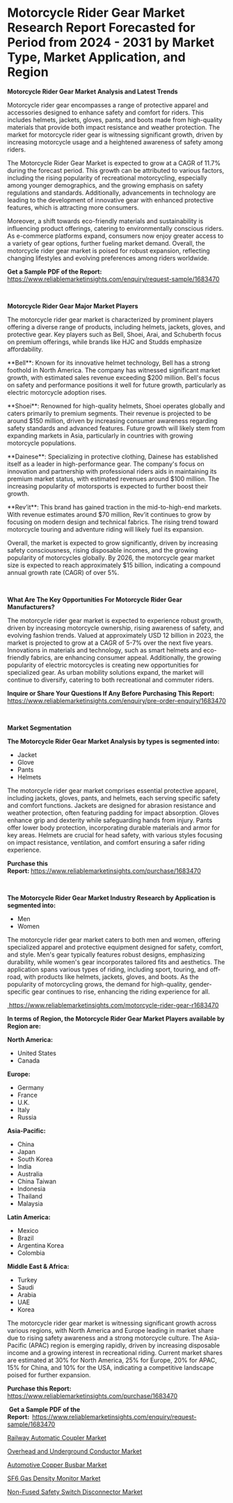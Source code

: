 <p><h1>Motorcycle Rider Gear Market Research Report Forecasted for Period from 2024 -  2031 by Market Type, Market Application, and Region</h1></p><p><strong>Motorcycle Rider Gear Market Analysis and Latest Trends</strong></p>
<p><p>Motorcycle rider gear encompasses a range of protective apparel and accessories designed to enhance safety and comfort for riders. This includes helmets, jackets, gloves, pants, and boots made from high-quality materials that provide both impact resistance and weather protection. The market for motorcycle rider gear is witnessing significant growth, driven by increasing motorcycle usage and a heightened awareness of safety among riders.</p><p>The Motorcycle Rider Gear Market is expected to grow at a CAGR of 11.7% during the forecast period. This growth can be attributed to various factors, including the rising popularity of recreational motorcycling, especially among younger demographics, and the growing emphasis on safety regulations and standards. Additionally, advancements in technology are leading to the development of innovative gear with enhanced protective features, which is attracting more consumers.</p><p>Moreover, a shift towards eco-friendly materials and sustainability is influencing product offerings, catering to environmentally conscious riders. As e-commerce platforms expand, consumers now enjoy greater access to a variety of gear options, further fueling market demand. Overall, the motorcycle rider gear market is poised for robust expansion, reflecting changing lifestyles and evolving preferences among riders worldwide.</p></p>
<p><strong>Get a Sample PDF of the Report:&nbsp;</strong> <a href="https://www.reliablemarketinsights.com/enquiry/request-sample/1683470?utm_campaign=1570&utm_medium=2&utm_source=Github&utm_content=ia&utm_term=15102024&utm_id=motorcycle-rider-gear">https://www.reliablemarketinsights.com/enquiry/request-sample/1683470</a></p>
<p>&nbsp;</p>
<p><strong>Motorcycle Rider Gear Major Market Players</strong></p>
<p><p>The motorcycle rider gear market is characterized by prominent players offering a diverse range of products, including helmets, jackets, gloves, and protective gear. Key players such as Bell, Shoei, Arai, and Schuberth focus on premium offerings, while brands like HJC and Studds emphasize affordability.</p><p>**Bell**: Known for its innovative helmet technology, Bell has a strong foothold in North America. The company has witnessed significant market growth, with estimated sales revenue exceeding $200 million. Bell's focus on safety and performance positions it well for future growth, particularly as electric motorcycle adoption rises.</p><p>**Shoei**: Renowned for high-quality helmets, Shoei operates globally and caters primarily to premium segments. Their revenue is projected to be around $150 million, driven by increasing consumer awareness regarding safety standards and advanced features. Future growth will likely stem from expanding markets in Asia, particularly in countries with growing motorcycle populations.</p><p>**Dainese**: Specializing in protective clothing, Dainese has established itself as a leader in high-performance gear. The company's focus on innovation and partnership with professional riders aids in maintaining its premium market status, with estimated revenues around $100 million. The increasing popularity of motorsports is expected to further boost their growth.</p><p>**Rev’it**: This brand has gained traction in the mid-to-high-end markets. With revenue estimates around $70 million, Rev’it continues to grow by focusing on modern design and technical fabrics. The rising trend toward motorcycle touring and adventure riding will likely fuel its expansion.</p><p>Overall, the market is expected to grow significantly, driven by increasing safety consciousness, rising disposable incomes, and the growing popularity of motorcycles globally. By 2026, the motorcycle gear market size is expected to reach approximately $15 billion, indicating a compound annual growth rate (CAGR) of over 5%.</p></p>
<p>&nbsp;</p>
<p><strong>What Are The Key Opportunities For Motorcycle Rider Gear Manufacturers?</strong></p>
<p><p>The motorcycle rider gear market is expected to experience robust growth, driven by increasing motorcycle ownership, rising awareness of safety, and evolving fashion trends. Valued at approximately USD 12 billion in 2023, the market is projected to grow at a CAGR of 5-7% over the next five years. Innovations in materials and technology, such as smart helmets and eco-friendly fabrics, are enhancing consumer appeal. Additionally, the growing popularity of electric motorcycles is creating new opportunities for specialized gear. As urban mobility solutions expand, the market will continue to diversify, catering to both recreational and commuter riders.</p></p>
<p><strong>Inquire or Share Your Questions If Any Before Purchasing This Report:</strong> <a href="https://www.reliablemarketinsights.com/enquiry/pre-order-enquiry/1683470?utm_campaign=1570&utm_medium=2&utm_source=Github&utm_content=ia&utm_term=15102024&utm_id=motorcycle-rider-gear">https://www.reliablemarketinsights.com/enquiry/pre-order-enquiry/1683470</a></p>
<p>&nbsp;</p>
<p><strong>Market Segmentation</strong></p>
<p><strong>The Motorcycle Rider Gear Market Analysis by types is segmented into:</strong></p>
<p><ul><li>Jacket</li><li>Glove</li><li>Pants</li><li>Helmets</li></ul></p>
<p><p>The motorcycle rider gear market comprises essential protective apparel, including jackets, gloves, pants, and helmets, each serving specific safety and comfort functions. Jackets are designed for abrasion resistance and weather protection, often featuring padding for impact absorption. Gloves enhance grip and dexterity while safeguarding hands from injury. Pants offer lower body protection, incorporating durable materials and armor for key areas. Helmets are crucial for head safety, with various styles focusing on impact resistance, ventilation, and comfort ensuring a safer riding experience.</p></p>
<p><strong>Purchase this Report:&nbsp;</strong><a href="https://www.reliablemarketinsights.com/purchase/1683470?utm_campaign=1570&utm_medium=2&utm_source=Github&utm_content=ia&utm_term=15102024&utm_id=motorcycle-rider-gear">https://www.reliablemarketinsights.com/purchase/1683470</a></p>
<p>&nbsp;</p>
<p><strong>The Motorcycle Rider Gear Market Industry Research by Application is segmented into:</strong></p>
<p><ul><li>Men</li><li>Women</li></ul></p>
<p><p>The motorcycle rider gear market caters to both men and women, offering specialized apparel and protective equipment designed for safety, comfort, and style. Men's gear typically features robust designs, emphasizing durability, while women's gear incorporates tailored fits and aesthetics. The application spans various types of riding, including sport, touring, and off-road, with products like helmets, jackets, gloves, and boots. As the popularity of motorcycling grows, the demand for high-quality, gender-specific gear continues to rise, enhancing the riding experience for all.</p></p>
<p><a href="https://www.reliablemarketinsights.com/motorcycle-rider-gear-r1683470?utm_campaign=1570&utm_medium=2&utm_source=Github&utm_content=ia&utm_term=15102024&utm_id=motorcycle-rider-gear">&nbsp;https://www.reliablemarketinsights.com/motorcycle-rider-gear-r1683470</a></p>
<p><strong>In terms of Region, the Motorcycle Rider Gear Market Players available by Region are:</strong></p>
<p>
    <p> <strong> North America: </strong>
        <ul>
            <li>United States</li>
            <li>Canada</li>
        </ul>
        </p> 
    <p> <strong> Europe: </strong>
        <ul>
            <li>Germany</li>
            <li>France</li>
            <li>U.K.</li>
            <li>Italy</li>
            <li>Russia</li>
        </ul>
        </p> 
    <p> <strong> Asia-Pacific: </strong>
        <ul>
            <li>China</li>
            <li>Japan</li>
            <li>South Korea</li>
            <li>India</li>
            <li>Australia</li>
            <li>China Taiwan</li>
            <li>Indonesia</li>
            <li>Thailand</li>
            <li>Malaysia</li>
        </ul>
        </p> 
    <p> <strong> Latin America: </strong>
        <ul>
            <li>Mexico</li>
            <li>Brazil</li>
            <li>Argentina Korea</li>
            <li>Colombia</li>
        </ul>
        </p> 
    <p> <strong> Middle East & Africa: </strong>
        <ul>
            <li>Turkey</li>
            <li>Saudi</li>
            <li>Arabia</li>
            <li>UAE</li>
            <li>Korea</li>
        </ul>
    </p>
    </p>
<p><p>The motorcycle rider gear market is witnessing significant growth across various regions, with North America and Europe leading in market share due to rising safety awareness and a strong motorcycle culture. The Asia-Pacific (APAC) region is emerging rapidly, driven by increasing disposable income and a growing interest in recreational riding. Current market shares are estimated at 30% for North America, 25% for Europe, 20% for APAC, 15% for China, and 10% for the USA, indicating a competitive landscape poised for further expansion.</p></p>
<p><strong>Purchase this Report: </strong><a href="https://www.reliablemarketinsights.com/purchase/1683470?utm_campaign=1570&utm_medium=2&utm_source=Github&utm_content=ia&utm_term=15102024&utm_id=motorcycle-rider-gear">https://www.reliablemarketinsights.com/purchase/1683470</a></p>
<p>&nbsp;<strong>Get a Sample PDF of the Report:&nbsp;&nbsp;</strong><a href="https://www.reliablemarketinsights.com/enquiry/request-sample/1683470?utm_campaign=1570&utm_medium=2&utm_source=Github&utm_content=ia&utm_term=15102024&utm_id=motorcycle-rider-gear">https://www.reliablemarketinsights.com/enquiry/request-sample/1683470</a></p>
<p><strong></strong></p>
<p><p><a href="https://www.linkedin.com/pulse/global-railway-automatic-coupler-market-projected-grow-gkmte?utm_campaign=1570&utm_medium=2&utm_source=Github&utm_content=ia&utm_term=15102024&utm_id=motorcycle-rider-gear">Railway Automatic Coupler Market</a></p><p><a href="https://www.linkedin.com/pulse/overhead-underground-conductor-market-growth-segmentation-iixbe?utm_campaign=1570&utm_medium=2&utm_source=Github&utm_content=ia&utm_term=15102024&utm_id=motorcycle-rider-gear">Overhead and Underground Conductor Market</a></p><p><a href="https://www.linkedin.com/pulse/future-innovation-global-automotive-copper-busbar-market-2cxwe?utm_campaign=1570&utm_medium=2&utm_source=Github&utm_content=ia&utm_term=15102024&utm_id=motorcycle-rider-gear">Automotive Copper Busbar Market</a></p><p><a href="https://www.linkedin.com/pulse/sf6-gas-density-monitor-market-industry-trends-forecast-period-uhm0f?trk=public_post_embed_feed-article-content&utm_campaign=1570&utm_medium=2&utm_source=Github&utm_content=ia&utm_term=15102024&utm_id=motorcycle-rider-gear">SF6 Gas Density Monitor Market</a></p><p><a href="https://www.linkedin.com/pulse/evolution-non-fused-safety-switch-disconnector-market-key-dsczf?trk=public_post_embed_feed-article-content&utm_campaign=1570&utm_medium=2&utm_source=Github&utm_content=ia&utm_term=15102024&utm_id=motorcycle-rider-gear">Non-Fused Safety Switch Disconnector Market</a></p></p>
